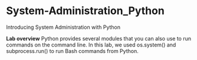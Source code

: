 # System-Administration_Python
 Introducing System Administration with Python

**Lab overview**
Python provides several modules that you can also use to run commands on the command line. In this lab, we used os.system() and subprocess.run() to run Bash commands from Python.
